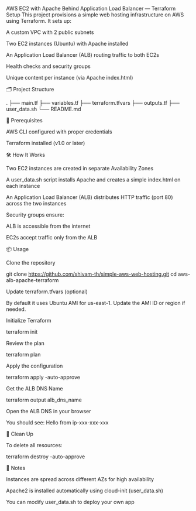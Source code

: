 AWS EC2 with Apache Behind Application Load Balancer — Terraform Setup
This project provisions a simple web hosting infrastructure on AWS using Terraform. It sets up:

A custom VPC with 2 public subnets

Two EC2 instances (Ubuntu) with Apache installed

An Application Load Balancer (ALB) routing traffic to both EC2s

Health checks and security groups

Unique content per instance (via Apache index.html)

🗂 Project Structure

.
├── main.tf
├── variables.tf
├── terraform.tfvars
├── outputs.tf
├── user_data.sh
└── README.md

🚀 Prerequisites

AWS CLI configured with proper credentials

Terraform installed (v1.0 or later)

🛠 How It Works

Two EC2 instances are created in separate Availability Zones

A user_data.sh script installs Apache and creates a simple index.html on each instance

An Application Load Balancer (ALB) distributes HTTP traffic (port 80) across the two instances

Security groups ensure:

ALB is accessible from the internet

EC2s accept traffic only from the ALB

📦 Usage

Clone the repository

git clone https://github.com/shivam-th/simple-aws-web-hosting.git
cd aws-alb-apache-terraform

Update terraform.tfvars (optional)

By default it uses Ubuntu AMI for us-east-1. Update the AMI ID or region if needed.

Initialize Terraform

terraform init

Review the plan

terraform plan

Apply the configuration

terraform apply -auto-approve

Get the ALB DNS Name

terraform output alb_dns_name

Open the ALB DNS in your browser

You should see:
Hello from ip-xxx-xxx-xxx

🔄 Clean Up

To delete all resources:

terraform destroy -auto-approve

📝 Notes

Instances are spread across different AZs for high availability

Apache2 is installed automatically using cloud-init (user_data.sh)

You can modify user_data.sh to deploy your own app








